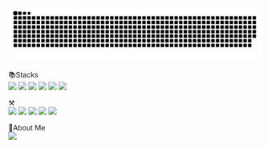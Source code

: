 ![snake gif](https://github.com/JeonJe/JeonJe/blob/output/github-contribution-grid-snake.svg)


📚Stacks</br>
<img src="https://img.shields.io/badge/C-A8B9CC?style=flat&logo=C&logoColor=white"/>
<img src="https://img.shields.io/badge/Python-3776AB?style=flat&logo=Python&logoColor=white"/>
<img src="https://img.shields.io/badge/React-61DAFB?style=flat&logo=React&logoColor=white"/>
<img src="https://img.shields.io/badge/Next.js-000000?style=flat&logo=Next.js&logoColor=white"/>
<img src="https://img.shields.io/badge/WebRTC-333333?style=flat&logo=WebRTC&logoColor=white"/>
<img src="https://img.shields.io/badge/Go-00ADD8?style=flat&logoGo&logoColor=white"/>


⚒️</br>
<img src="https://img.shields.io/badge/Linux-FCC624?style=flat&logo=Linux&logoColor=white"/>
<img src="https://img.shields.io/badge/Slack-4A154B?style=flat&logo=Slack&logoColor=white"/>
<img src="https://img.shields.io/badge/Github-181717?style=flat&logo=Github&logoColor=white"/>
<img src="https://img.shields.io/badge/GitHub Actions-2088FF?style=flat&logo=GitHub Actions&logoColor=white"/>
<img src="https://img.shields.io/badge/Jenkins-D24939?style=flat&logo=Jenkins&logoColor=white"/>


🏀About Me</br>
<a href="https://whssodi.notion.site/91f5eac67f6342dc8c75e3d8c2d1bae6"><img src="https://img.shields.io/badge/Notion-000000?style=flat&logo=Notion&logoColor=white&link=https://premise.oopy.io"/></a>



